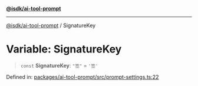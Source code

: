 [**@isdk/ai-tool-prompt**](../README.md)

***

[@isdk/ai-tool-prompt](../globals.md) / SignatureKey

# Variable: SignatureKey

> `const` **SignatureKey**: `"签"` = `'签'`

Defined in: [packages/ai-tool-prompt/src/prompt-settings.ts:22](https://github.com/isdk/ai-tool-prompt.js/blob/5d368d8899626a821fe173e7f1920ac7286cfdcb/src/prompt-settings.ts#L22)
